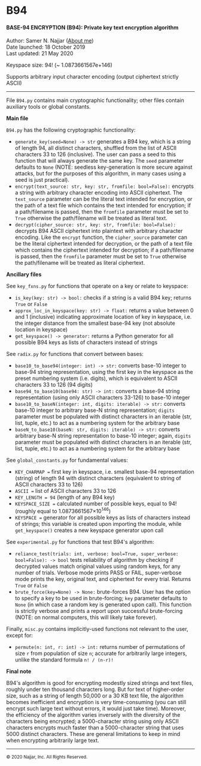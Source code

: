 # B94
#### **BASE-94 ENCRYPTION (B94): Private key text encryption algorithm**

Author: Samer N. Najjar ([About me](https://najjarcv.imfast.io/))<br>
Date launched: 18 October 2019<br>
Last updated: 21 May 2020

Keyspace size: 94! (~ 1.0873661567e+146)

Supports arbitrary input character encoding (output ciphertext strictly ASCII)

---
File `B94.py` contains main cryptographic functionality; other files contain auxiliary tools or global constants.

**Main file**

`B94.py` has the following cryptographic functionality:
* `generate_key(seed=None) -> str` generates a B94 key, which is a string of length 94, all distinct characters, shuffled from the list of ASCII characters 33 to 126 (inclusive). The user can pass a seed to this function that will always generate the same key. The `seed` parameter defaults to `None` (NOTE: seedless key-generation is more secure against attacks, but for the purposes of this algorithm, in many cases using a seed is just practical).
* `encrypt(text_source: str, key: str, fromfile: bool=False):` encrypts a string with arbitrary character encoding into ASCII ciphertext. The `text_source` parameter can be the literal text intended for encryption, or the path of a text file which contains the text intended for encryption; if a path/filename is passed, then the `fromfile` parameter must be set to `True` otherwise the path/filename will be treated as literal text.
* `decrypt(cipher_source: str, key: str, fromfile: bool=False):` decrypts B94 ASCII ciphertext into plaintext with arbitrary character encoding. Like the `encrypt` function, the `cipher_source` parameter can be the literal ciphertext intended for decryption, or the path of a text file which contains the ciphertext intended for decryption; if a path/filename is passed, then the `fromfile` parameter must be set to `True` otherwise the path/filename will be treated as literal ciphertext.

**Ancillary files**

See `key_fxns.py` for functions that operate on a key or relate to keyspace:
* `is_key(key: str) -> bool:` checks if a string is a valid B94 key; returns `True` or `False`
* `approx_loc_in_keyspace(key: str) -> float:` returns a value between 0 and 1 (inclusive) indicating approximate location of key in keyspace, i.e. the integer distance from the smallest base-94 key (not absolute location in keyspace)
* `get_keyspace() -> generator:` returns a Python generator for all possible B94 keys as lists of characters instead of strings

See `radix.py` for functions that convert between bases:
* `base10_to_base94(integer: int) -> str:` converts base-10 integer to base-94 string representation, using the first key in the keyspace as the preset numbering system (i.e. digits), which is equivalent to ASCII characters 33 to 126 (94 digits)
* `base94_to_base10(base94: str) -> int:` converts a base-94 string representation (using only ASCII characters 33-126) to base-10 integer
* `base10_to_baseN(integer: int, digits: iterable) -> str:` converts base-10 integer to arbitrary base-N string representation; `digits` parameter must be populated with distinct characters in an iterable (str, list, tuple, etc.) to act as a numbering system for the arbitrary base
* `baseN_to_base10(baseN: str, digits: iterable) -> str:` converts arbitrary base-N string representation to base-10 integer; again, `digits` parameter must be populated with distinct characters in an iterable (str, list, tuple, etc.) to act as a numbering system for the arbitrary base

See `global_constants.py` for fundamental values:
* `KEY_CHARMAP =` first key in keyspace, i.e. smallest base-94 representation (string) of length 94 with distinct characters (equivalent to string of ASCII characters 33 to 126)
* `ASCII =` list of ASCII characters 33 to 126
* `KEY_LENGTH = 94` (length of any B94 key)
* `KEYSPACE_SIZE =` calculated number of possible keys, equal to 94! (roughly equal to 1.0873661567×10<sup>146</sup>)
* `KEYSPACE =` generator for all possible keys as lists of characters instead of strings; this variable is created upon importing the module, while `get_keyspace()` creates a new keyspace generator upon call

See `experimental.py` for functions that test B94's algorithm:
* `reliance_test(trials: int, verbose: bool=True, super_verbose: bool=False): -> bool` tests reliability of algorithm by checking if decrypted values match original values using random keys, for any number of trials. Verbose mode prints PASS or FAIL, super-verbose mode prints the key, original text, and ciphertext for every trial. Returns `True` or `False`
* `brute_force(key=None) -> None:` brute-forces B94. User has the option to specify a key to be used in brute-forcing; `key` parameter defaults to `None` (in which case a random key is generated upon call). This function is strictly verbose and prints a report upon successful brute-forcing (NOTE: on normal computers, this will likely take forever).

Finally, `misc.py` contains implicitly-used functions not relevant to the user, except for:
* `permute(n: int, r: int) -> int:` returns number of permutations of size `r` from population of size `n`; accurate for arbitrarily large integers, unlike the standard formula `n! / (n-r)!`

**Final note**

B94's algorithm is good for encrypting modestly sized strings and text files, roughly under ten thousand characters long. But for text of higher-order size, such as a string of length 50,000 or a 30 KB text file, the algorithm becomes inefficient and encryption is very time-consuming (you can still encrypt such large text without errors, it would just take time). Moreover, the efficiency of the algorithm varies inversely with the diversity of the characters being encrypted; a 5000-character string using only ASCII characters encrypts much faster than a 5000-character string that uses 5000 distinct characters. These are general limitations to keep in mind when encrypting arbitrarily large text.

---
<small>© 2020 Najjar, Inc. All Rights Reserved.</small>